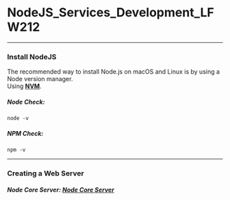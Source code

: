 # NodeJS_Services_Development_LFW212
---

### Install NodeJS
The recommended way to install Node.js on macOS and Linux is by using a Node version manager.\
Using **[NVM](https://github.com/nvm-sh/nvm)**.

##### Node Check:
```
node -v
```
##### NPM Check:
```
npm -v
```
---

### Creating a Web Server

##### Node Core Server: [Node Core Server](node_core_server.js)